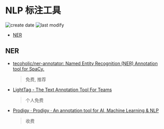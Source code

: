 NLP 标注工具
===
<!--START_SECTION:badge-->

![create date](https://img.shields.io/static/v1?label=create%20date&message=2022-12-xx&label_color=gray&color=lightsteelblue&style=flat-square)
![last modify](https://img.shields.io/static/v1?label=last%20modify&message=2025-08-03%2022%3A42%3A16&label_color=gray&color=thistle&style=flat-square)

<!--END_SECTION:badge-->
<!--info
top: false
draft: false
hidden: false
tag: [nlp_tool]
-->

<!-- TOC -->
- [NER](#ner)
<!-- TOC -->


## NER
- [tecoholic/ner-annotator: Named Entity Recognition (NER) Annotation tool for SpaCy.](https://github.com/tecoholic/ner-annotator)
    > 免费, 推荐
- [LightTag - The Text Annotation Tool For Teams](https://www.lighttag.io/)
    > 个人免费
- [Prodigy · Prodigy · An annotation tool for AI, Machine Learning & NLP](https://prodi.gy/)
    > 收费
